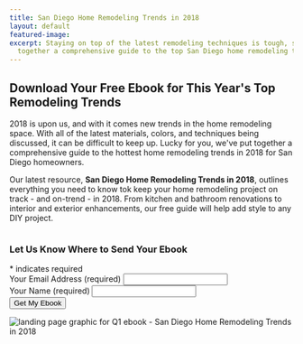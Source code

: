 ```yaml
---
title: San Diego Home Remodeling Trends in 2018
layout: default
featured-image: 
excerpt: Staying on top of the latest remodeling techniques is tough, so we've put
  together a comprehensive guide to the top San Diego home remodeling trends in 2018.
---
```


## Download Your Free Ebook for This Year's Top Remodeling Trends

2018 is upon us, and with it comes new trends in the home remodeling space. With all of the latest materials, colors, and techniques being discussed, it can be difficult to keep up. Lucky for you, we've put together a comprehensive guide to the hottest home remodeling trends in 2018 for San Diego homeowners.

Our latest resource, **San Diego Home Remodeling Trends in 2018**, outlines everything you need to know tok keep your home remodeling project on track - and on-trend - in 2018. From kitchen and bathroom renovations to interior and exterior enhancements, our free guide will help add style to any DIY project.

<div class="row">
  <div class="medium-5 columns">
    <!-- Begin MailChimp Q1 EBOOK Form -->
    <div id="mc_embed_signup">
    <form action="https://murraylampert.us8.list-manage.com/subscribe/post?u=fe05d588de33f292046b593e2&amp;id=b3fa456c66" method="post" id="mc-embedded-subscribe-form" name="mc-embedded-subscribe-form" class="validate" target="_blank" novalidate>
        <div id="mc_embed_signup_scroll">
    	<h3>Let Us Know Where to Send Your Ebook</h3>
    <div class="indicates-required"><span class="asterisk">*</span> indicates required</div>
    <div class="mc-field-group">
    	<label for="mce-EMAIL">Your Email Address (required)</label>
    	<input type="email" value="" name="EMAIL" class="required email" id="mce-EMAIL">
    </div>
    <div class="mc-field-group">
    	<label for="mce-FNAME">Your Name (required)</label>
    	<input type="text" value="" name="FULLNAME" class="required name" id="mce-FULLNAME">
    </div>
    	<div id="mce-responses" class="clear">
    		<div class="response" id="mce-error-response" style="display:none"></div>
    		<div class="response" id="mce-success-response" style="display:none"></div>
    	</div>
      <!-- real people should not fill this in and expect good things - do not remove this or risk form bot signups-->
        <div style="position: absolute; left: -5000px;" aria-hidden="true"><input type="text" name="b_fe05d588de33f292046b593e2_b3fa456c66" tabindex="-1" value=""></div>
        <div class="clear"><input type="submit" value="Get My Ebook" name="subscribe" id="mc-embedded-subscribe" class="button"></div>
        </div>
    </form>
    </div>
    <!-- End MailChimp Q1 EBOOK Form -->
  </div>
  <div class="medium-7 columns">
    <img src="/uploads/Q1-ebook-landing-page-graphic.png" alt="landing page graphic for Q1 ebook - San Diego Home Remodeling Trends in 2018" title="San Diego Home Remodeling Trends in 2018">
  </div>
</div>
<!-- Add some spacing between content and quick-contact form -->
<div class="two spacing"></div>
